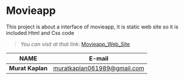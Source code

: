 # Movieapp

This project is about a interface of movieapp, it is static web site so it is included Html and Css code

> *You can visit at that link*:
> [Movieapp_Web_Site](https://hungry-boyd-4d4acc.netlify.app/)

| **NAME**         | **E-mail**                     |
| ------------ | --------------------------- |
| **Murat Kaplan** | muratkaplan061989@gmail.com |
